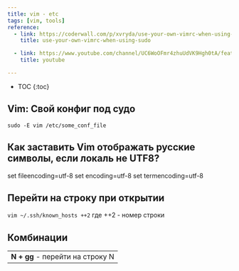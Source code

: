 ```yaml
---
title: vim - etc
tags: [vim, tools]
reference:
  - link: https://coderwall.com/p/xvryda/use-your-own-vimrc-when-using-sudo
    title: use-your-own-vimrc-when-using-sudo

  - link: https://www.youtube.com/channel/UC6WoOFmr4zhuUdVK9Hgh0tA/featured
    title: youtube

---
```


* TOC 
{:toc}

## Vim: Свой конфиг под судо

```sudo -E vim /etc/some_conf_file```

## Как заставить Vim отображать русские символы, если локаль не UTF8?

set fileencoding=utf-8
set encoding=utf-8
set termencoding=utf-8

## Перейти на строку при открытии

```vim ~/.ssh/known_hosts ++2```
где ++2 - номер строки

## Комбинации

<table>
    <tr>
        <td><b>N + gg</b> - перейти на строку N</td>
    </tr>
</table>